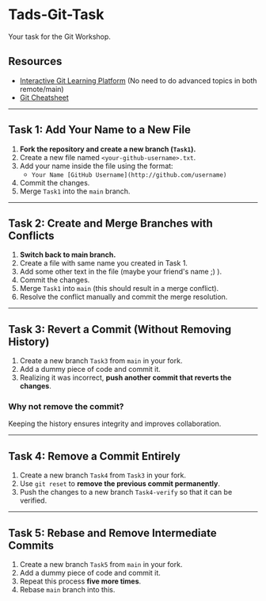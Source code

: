 # Tads-Git-Task
Your task for the Git Workshop.

## Resources

- [Interactive Git Learning Platform](https://learngitbranching.js.org) (No need to do advanced topics in both remote/main)
- [Git Cheatsheet](https://github.github.com/training-kit/downloads/github-git-cheat-sheet/)

---

## Task 1: Add Your Name to a New File

1. **Fork the repository and create a new branch (`Task1`).**
2. Create a new file named `<your-github-username>.txt`.
3. Add your name inside the file using the format:
   - `Your Name [GitHub Username](http://github.com/username)`
4. Commit the changes.
5. Merge `Task1` into the `main` branch.

---

## Task 2: Create and Merge Branches with Conflicts

1. **Switch back to main branch.**
2. Create a file with same name you created in Task 1.
3. Add some other text in the file (maybe your friend's name ;) ).
4. Commit the changes.
5. Merge `Task1` into `main` (this should result in a merge conflict).
6. Resolve the conflict manually and commit the merge resolution.

---

## Task 3: Revert a Commit (Without Removing History)

1. Create a new branch `Task3` from `main` in your fork.
2. Add a dummy piece of code and commit it.
3. Realizing it was incorrect, **push another commit that reverts the changes**.

### Why not remove the commit?

Keeping the history ensures integrity and improves collaboration.

---

## Task 4: Remove a Commit Entirely

1. Create a new branch `Task4` from `Task3` in your fork.
2. Use `git reset` to **remove the previous commit permanently**.
3. Push the changes to a new branch `Task4-verify` so that it can be verified.

---

## Task 5: Rebase and Remove Intermediate Commits

1. Create a new branch `Task5` from `main` in your fork.
2. Add a dummy piece of code and commit it.
3. Repeat this process **five more times**.
4. Rebase `main` branch into this.
